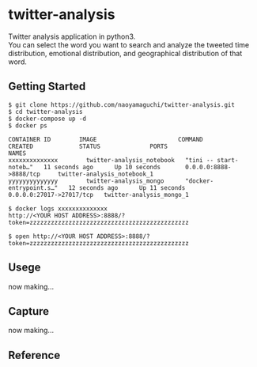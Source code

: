 # twitter-analysis
Twitter analysis application in python3.  
You can select the word you want to search and analyze the tweeted time distribution, emotional distribution, and geographical distribution of that word.

## Getting Started

```
$ git clone https://github.com/naoyamaguchi/twitter-analysis.git
$ cd twitter-analysis
$ docker-compose up -d
$ docker ps

CONTAINER ID        IMAGE                       COMMAND                  CREATED             STATUS              PORTS                      NAMES
xxxxxxxxxxxxxx        twitter-analysis_notebook   "tini -- start-noteb…"   11 seconds ago      Up 10 seconds       0.0.0.0:8888->8888/tcp     twitter-analysis_notebook_1
yyyyyyyyyyyyyy        twitter-analysis_mongo      "docker-entrypoint.s…"   12 seconds ago      Up 11 seconds       0.0.0.0:27017->27017/tcp   twitter-analysis_mongo_1

$ docker logs xxxxxxxxxxxxxx
http://<YOUR HOST ADDRESS>:8888/?token=zzzzzzzzzzzzzzzzzzzzzzzzzzzzzzzzzzzzzzzzzzzzz

$ open http://<YOUR HOST ADDRESS>:8888/?token=zzzzzzzzzzzzzzzzzzzzzzzzzzzzzzzzzzzzzzzzzzzzz
```

## Usege
now making...

## Capture
now making...

## Reference

